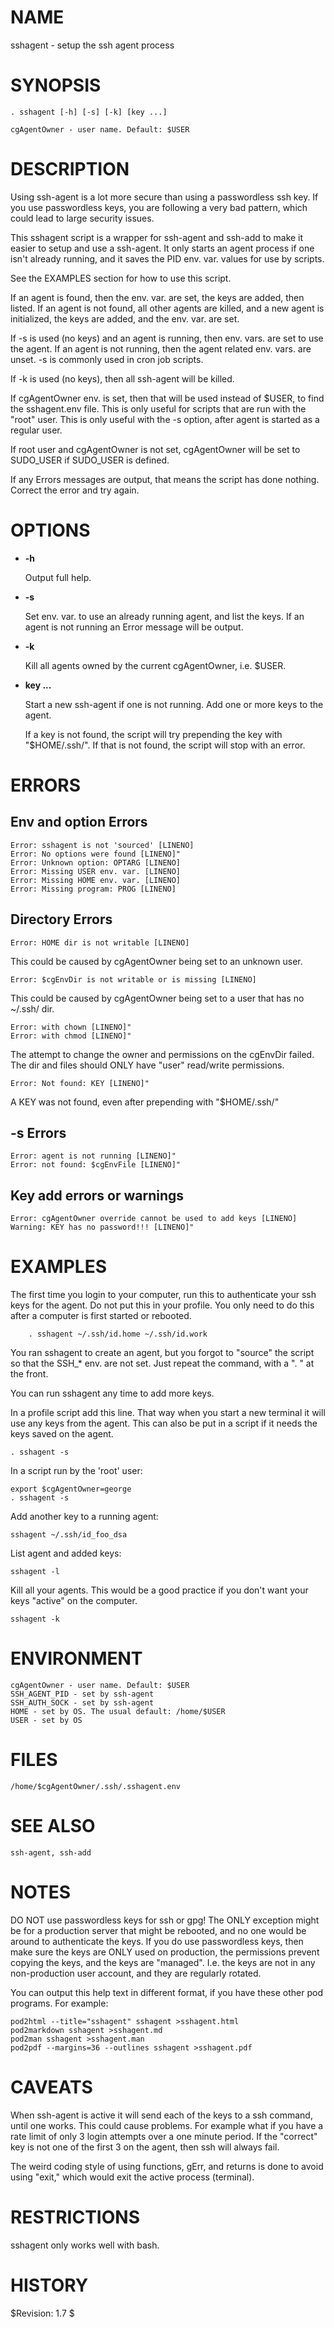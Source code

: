 # NAME

sshagent - setup the ssh agent process

# SYNOPSIS

    . sshagent [-h] [-s] [-k] [key ...]

    cgAgentOwner - user name. Default: $USER

# DESCRIPTION

Using ssh-agent is a lot more secure than using a passwordless ssh
key. If you use passwordless keys, you are following a very bad
pattern, which could lead to large security issues.

This sshagent script is a wrapper for ssh-agent and ssh-add to make it
easier to setup and use a ssh-agent. It only starts an agent process
if one isn't already running, and it saves the PID env. var. values
for use by scripts.

See the EXAMPLES section for how to use this script.

If an agent is found, then the env. var. are set, the keys are added,
then listed.  If an agent is not found, all other agents are killed,
and a new agent is initialized, the keys are added, and the
env. var. are set.

If -s is used (no keys) and an agent is running, then env. vars. are
set to use the agent. If an agent is not running, then the agent
related env. vars. are unset. -s is commonly used in cron job scripts.

If -k is used (no keys), then all ssh-agent will be killed.

If cgAgentOwner env. is set, then that will be used instead of $USER,
to find the sshagent.env file.  This is only useful for scripts that
are run with the "root" user. This is only useful with the -s option,
after agent is started as a regular user.

If root user and cgAgentOwner is not set, cgAgentOwner will be set
to SUDO\_USER if SUDO\_USER is defined.

If any Errors messages are output, that means the script has done
nothing. Correct the error and try again.

# OPTIONS

- **-h**

    Output full help.

- **-s**

    Set env. var. to use an already running agent, and list the keys.
    If an agent is not running an Error message will be output.

- **-k**

    Kill all agents owned by the current cgAgentOwner, i.e. $USER.

- **key ...**

    Start a new ssh-agent if one is not running. Add one or more keys to
    the agent.

    If a key is not found, the script will try prepending the key with
    "$HOME/.ssh/". If that is not found, the script will stop with an
    error.

# ERRORS

## Env and option Errors

    Error: sshagent is not 'sourced' [LINENO]
    Error: No options were found [LINENO]"
    Error: Unknown option: OPTARG [LINENO]
    Error: Missing USER env. var. [LINENO]
    Error: Missing HOME env. var. [LINENO]
    Error: Missing program: PROG [LINENO]

## Directory Errors

    Error: HOME dir is not writable [LINENO]

This could be caused by cgAgentOwner being set to an unknown user.

    Error: $cgEnvDir is not writable or is missing [LINENO]

This could be caused by cgAgentOwner being set to a user that has no
~/.ssh/ dir.

    Error: with chown [LINENO]"
    Error: with chmod [LINENO]"

The attempt to change the owner and permissions on the cgEnvDir
failed. The dir and files should ONLY have "user" read/write
permissions.

    Error: Not found: KEY [LINENO]"

A KEY was not found, even after prepending with "$HOME/.ssh/"

## -s Errors

    Error: agent is not running [LINENO]"
    Error: not found: $cgEnvFile [LINENO]"

## Key add errors or warnings

    Error: cgAgentOwner override cannot be used to add keys [LINENO]
    Warning: KEY has no password!!! [LINENO]"

# EXAMPLES

The first time you login to your computer, run this to authenticate
your ssh keys for the agent. Do not put this in your profile. You only
need to do this after a computer is first started or rebooted.

        . sshagent ~/.ssh/id.home ~/.ssh/id.work

You ran sshagent to create an agent, but you forgot to "source" the
script so that the SSH\_\* env. are not set.  Just repeat the command,
with a ". " at the front.

You can run sshagent any time to add more keys.

In a profile script add this line. That way when you start a new
terminal it will use any keys from the agent. This can also be
put in a script if it needs the keys saved on the agent.

    . sshagent -s

In a script run by the 'root' user:

    export $cgAgentOwner=george
    . sshagent -s

Add another key to a running agent:

    sshagent ~/.ssh/id_foo_dsa

List agent and added keys:

    sshagent -l

Kill all your agents. This would be a good practice if you don't want
your keys "active" on the computer.

    sshagent -k

# ENVIRONMENT

    cgAgentOwner - user name. Default: $USER
    SSH_AGENT_PID - set by ssh-agent
    SSH_AUTH_SOCK - set by ssh-agent
    HOME - set by OS. The usual default: /home/$USER
    USER - set by OS

# FILES

    /home/$cgAgentOwner/.ssh/.sshagent.env

# SEE ALSO

    ssh-agent, ssh-add

# NOTES

DO NOT use passwordless keys for ssh or gpg!  The ONLY exception might
be for a production server that might be rebooted, and no one would be
around to authenticate the keys. If you do use passwordless keys, then
make sure the keys are ONLY used on production, the permissions
prevent copying the keys, and the keys are "managed". I.e. the keys
are not in any non-production user account, and they are regularly
rotated.

You can output this help text in different format, if you have these
other pod programs. For example:

    pod2html --title="sshagent" sshagent >sshagent.html
    pod2markdown sshagent >sshagent.md
    pod2man sshagent >sshagent.man
    pod2pdf --margins=36 --outlines sshagent >sshagent.pdf

# CAVEATS

When ssh-agent is active it will send each of the keys to a ssh
command, until one works. This could cause problems. For example what
if you have a rate limit of only 3 login attempts over a one minute
period.  If the "correct" key is not one of the first 3 on the agent,
then ssh will always fail.

The weird coding style of using functions, gErr, and returns is done to
avoid using "exit," which would exit the active process (terminal).

# RESTRICTIONS

sshagent only works well with bash.

# HISTORY

$Revision: 1.7 $

